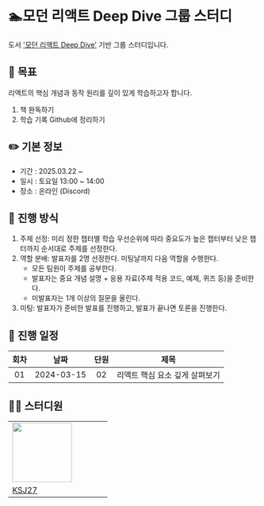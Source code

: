 # 🏊모던 리액트 Deep Dive 그룹 스터디

도서 ['모던 리액트 Deep Dive'](https://wikibook.co.kr/react-deep-dive/) 기반 그룹 스터디입니다.

## 🎯 목표

리액트의 핵심 개념과 동작 원리를 깊이 있게 학습하고자 합니다.

 1. 책 완독하기
 2. 학습 기록 Github에 정리하기

## ✏️ 기본 정보

- 기간 : 2025.03.22 ~
- 일시 : 토요일 13:00 ~ 14:00
- 장소 : 온라인 (Discord)

## 🔄 진행 방식

 1. 주제 선정: 미리 정한 챕터별 학습 우선순위에 따라 중요도가 높은 챕터부터 낮은 챕터까지 순서대로 주제를 선정한다.
 2. 역할 분배: 발표자를 2명 선정한다. 미팅날까지 다음 역할을 수행한다.
    - 모든 팀원이 주제를 공부한다.
    - 발표자는 중요 개념 설명 + 응용 자료(주제 적용 코드, 예제, 퀴즈 등)을 준비한다.
    - 미발표자는 1개 이상의 질문을 올린다.
 3. 미팅: 발표자가 준비한 발표를 진행하고, 발표가 끝나면 토론을 진행한다.

## 📆 진행 일정

| 회차 | 날짜 | 단원 | 제목 |
|:--:|:------:|:------:|:------:|
| 01 | 2024-03-15 | 02 | 리액트 핵심 요소 깊게 살펴보기 |

## 🏃‍♂️ 스터디원

<table>
  <tr>
    <td>
      <img src="https://github.com/KSJ27.png" width="120px" height="120px"/>
    </td>
    <td>
    </td>
    <td>
    </td>
     <td>
    </td>
  </tr>

  <tr>
    <td>
      <a href="https://github.com/KSJ27">KSJ27</a>
    </td>
    <td>
    </td>
    <td>
    </td>
    <td>
    </td>    
    <td>
    </td>
  </tr>
  </table>
